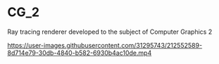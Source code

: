 # CG_2
Ray tracing renderer developed to the subject of Computer Graphics 2 

https://user-images.githubusercontent.com/31295743/212552589-8d714e79-30db-4840-b582-6930b4ac10de.mp4

